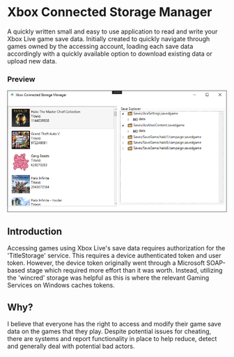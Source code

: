 Xbox Connected Storage Manager
======================================
A quickly written small and easy to use application to read and write your Xbox Live game save data. Initially created to quickly navigate through games owned by the accessing account, loading each save data accordingly
with a quickly available option to download existing data or upload new data.

### Preview
![Application Screenshot](assets/screenshot_example.png)

Introduction
------------
Accessing games using Xbox Live's save data requires authorization for the 'TitleStorage' service. This requires a device authenticated token and user token. However, the device token originally went through
a Microsoft SOAP-based stage which required more effort than it was worth. Instead, utilizing the 'wincred' storage was helpful as this is where the relevant Gaming Services on Windows caches tokens.

Why?
------------
I believe that everyone has the right to access and modify their game save data on the games that they play. Despite potential issues for cheating, there are systems and report functionality in place to help reduce,
detect and generally deal with potential bad actors.

